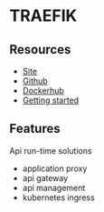 # TRAEFIK

## Resources
- [Site](https://traefik.io/)
- [Github](https://github.com/traefik/traefik)
- [Dockerhub](https://hub.docker.com/_/traefik)
- [Getting started](https://doc.traefik.io/traefik/getting-started/quick-start/)

## Features
Api run-time solutions
- application proxy
- api gateway
- api management
- kubernetes ingress
